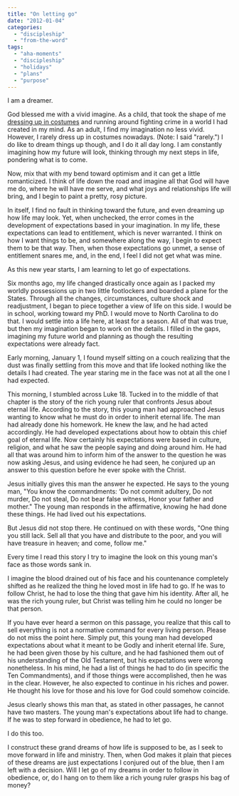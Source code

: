 ```yaml
---
title: "On letting go"
date: "2012-01-04"
categories: 
  - "discipleship"
  - "from-the-word"
tags: 
  - "aha-moments"
  - "discipleship"
  - "holidays"
  - "plans"
  - "purpose"
---
```


I am a dreamer.

God blessed me with a vivid imagine. As a child, that took the shape of me [dressing up in costumes](http://blog.keelancook.com/2011/12/unsalty-salt.html "Unsalty salt") and running around fighting crime in a world I had created in my mind. As an adult, I find my imagination no less vivid. However, I rarely dress up in costumes nowadays. (Note: I said "rarely.") I do like to dream things up though, and I do it all day long. I am constantly imagining how my future will look, thinking through my next steps in life, pondering what is to come.

Now, mix that with my bend toward optimism and it can get a little romanticized. I think of life down the road and imagine all that God will have me do, where he will have me serve, and what joys and relationships life will bring, and I begin to paint a pretty, rosy picture.

In itself, I find no fault in thinking toward the future, and even dreaming up how life may look. Yet, when unchecked, the error comes in the development of expectations based in your imagination. In my life, these expectations can lead to entitlement, which is never warranted. I think on how I want things to be, and somewhere along the way, I begin to expect them to be that way. Then, when those expectations go unmet, a sense of entitlement snares me, and, in the end, I feel I did not get what was mine.

As this new year starts, I am learning to let go of expectations.

Six months ago, my life changed drastically once again as I packed my worldly possessions up in two little footlockers and boarded a plane for the States. Through all the changes, circumstances, culture shock and readjustment, I began to piece together a view of life on this side. I would be in school, working toward my PhD. I would move to North Carolina to do that. I would settle into a life here, at least for a season. All of that was true, but then my imagination began to work on the details. I filled in the gaps, imagining my future world and planning as though the resulting expectations were already fact.

Early morning, January 1, I found myself sitting on a couch realizing that the dust was finally settling from this move and that life looked nothing like the details I had created. The year staring me in the face was not at all the one I had expected.

This morning, I stumbled across Luke 18. Tucked in to the middle of that chapter is the story of the rich young ruler that confronts Jesus about eternal life. According to the story, this young man had approached Jesus wanting to know what he must do in order to inherit eternal life. The man had already done his homework. He knew the law, and he had acted accordingly. He had developed expectations about how to obtain this chief goal of eternal life. Now certainly his expectations were based in culture, religion, and what he saw the people saying and doing around him. He had all that was around him to inform him of the answer to the question he was now asking Jesus, and using evidence he had seen, he conjured up an answer to this question before he ever spoke with the Christ.

Jesus initially gives this man the answer he expected. He says to the young man, "You know the commandments: ‘Do not commit adultery, Do not murder, Do not steal, Do not bear false witness, Honor your father and mother." The young man responds in the affirmative, knowing he had done these things. He had lived out his expectations.

But Jesus did not stop there. He continued on with these words, "One thing you still lack. Sell all that you have and distribute to the poor, and you will have treasure in heaven; and come, follow me."

Every time I read this story I try to imagine the look on this young man's face as those words sank in.

I imagine the blood drained out of his face and his countenance completely shifted as he realized the thing he loved most in life had to go. If he was to follow Christ, he had to lose the thing that gave him his identity. After all, he was the rich young ruler, but Christ was telling him he could no longer be that person.

If you have ever heard a sermon on this passage, you realize that this call to sell everything is not a normative command for every living person. Please do not miss the point here. Simply put, this young man had developed expectations about what it meant to be Godly and inherit eternal life. Sure, he had been given those by his culture, and he had fashioned them out of his understanding of the Old Testament, but his expectations were wrong nonetheless. In his mind, he had a list of things he had to do (in specific the Ten Commandments), and if those things were accomplished, then he was in the clear. However, he also expected to continue in his riches and power. He thought his love for those and his love for God could somehow coincide.

Jesus clearly shows this man that, as stated in other passages, he cannot have two masters. The young man's expectations about life had to change. If he was to step forward in obedience, he had to let go.

I do this too.

I construct these grand dreams of how life is supposed to be, as I seek to move forward in life and ministry. Then, when God makes it plain that pieces of these dreams are just expectations I conjured out of the blue, then I am left with a decision. Will I let go of my dreams in order to follow in obedience, or, do I hang on to them like a rich young ruler grasps his bag of money?
